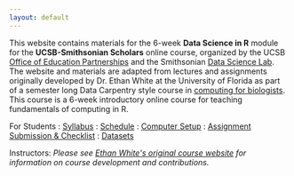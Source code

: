 ```yaml
---
layout: default
---
```


This website contains materials for the 6-week **Data Science in R** module for the **UCSB-Smithsonian Scholars** online course, organized by the UCSB [Office of Education Partnerships](https://oep.ucsb.edu/) and the Smithsonian [Data Science Lab](https://datascience.si.edu/). The website and materials are adapted from lectures and assignments originally developed by Dr. Ethan White at the University of Florida as part of a semester long Data Carpentry style course in [computing for biologists](https://datacarpentry.org/semester-biology/). This course is a 6-week introductory online course for teaching fundamentals of computing in R. 

For Students
: <a href="{{ site.baseurl}}/syllabus">
  <i class="fa fa-file-text-o fa-fw"></i> Syllabus</a>
: <a href="{{ site.baseurl}}/schedule">
  <i class="fa fa-calendar fa-fw"></i> Schedule</a>
: <a href="{{ site.baseurl}}/computer-setup">
  <i class="fa fa-download fa-fw"></i> Computer Setup</a>
: <a href="{{ site.baseurl }}/materials/turn-in-checklist">
  <i class="fa fa-check-square fa-fw"></i> Assignment Submission & Checklist</a>
: <a href="{{ site.baseurl}}/materials/datasets">
  <i class="fa fa-download fa-fw"></i> Datasets</a>

Instructors: *Please see [Ethan White's original course website](https://datacarpentry.org/semester-biology/) for information on course development and contributions.*

